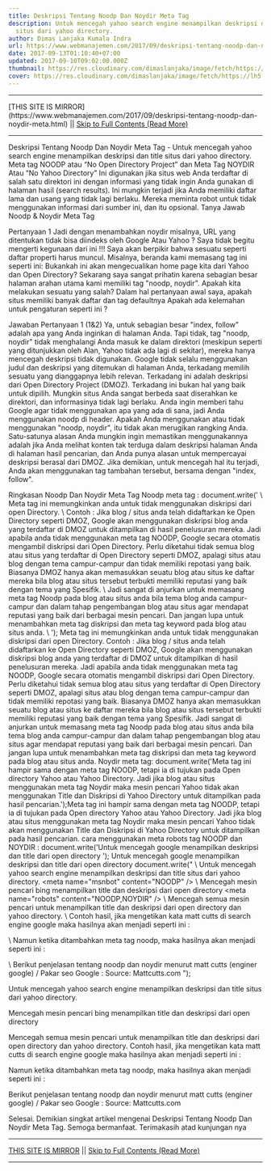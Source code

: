 ```yaml
---
title: Deskripsi Tentang Noodp Dan Noydir Meta Tag
description: Untuk mencegah yahoo search engine menampilkan deskripsi dan title
  situs dari yahoo directory.
author: Dimas Lanjaka Kumala Indra
url: https://www.webmanajemen.com/2017/09/deskripsi-tentang-noodp-dan-noydir-meta.html
date: 2017-09-13T01:10:40+07:00
updated: 2017-09-10T09:02:00.000Z
thumbnail: https://res.cloudinary.com/dimaslanjaka/image/fetch/https://lh5.googleusercontent.com/proxy/0M7YVi9ALp2H_7yL8Qjxytyl1bR_a1wm5w9439itLQLMHsRgTo9wU-PwoO19di1vA4AtAt7zBE0ZcrqhoKcYDH6TKwZgVpu1C4Ba5KITbvPGYV8I2qLOHxtrSP68PrsWHYP3PHIOQtipt2cL8ARZOa9YNwjV16QhJWsZThVqKVQrPA=w507-h290-nc
cover: https://res.cloudinary.com/dimaslanjaka/image/fetch/https://lh5.googleusercontent.com/proxy/0M7YVi9ALp2H_7yL8Qjxytyl1bR_a1wm5w9439itLQLMHsRgTo9wU-PwoO19di1vA4AtAt7zBE0ZcrqhoKcYDH6TKwZgVpu1C4Ba5KITbvPGYV8I2qLOHxtrSP68PrsWHYP3PHIOQtipt2cL8ARZOa9YNwjV16QhJWsZThVqKVQrPA=w507-h290-nc
---
```


<hr/> [THIS SITE IS MIRROR](https://www.webmanajemen.com/2017/09/deskripsi-tentang-noodp-dan-noydir-meta.html) || <a href="https://www.webmanajemen.com/2017/09/deskripsi-tentang-noodp-dan-noydir-meta.html" rel="follow" class="button" id="read-more">Skip to Full Contents (Read More)</a> <hr/> Deskripsi Tentang Noodp Dan Noydir Meta Tag - Untuk mencegah yahoo search engine menampilkan deskripsi dan title situs dari yahoo directory. Meta tag NOODP atau “No Open Directory Project” dan Meta Tag NOYDIR Atau “No Yahoo Directory”  Ini digunakan jika situs web Anda terdaftar di salah satu direktori ini dengan informasi yang tidak ingin Anda gunakan di halaman hasil (search results). Ini mungkin terjadi jika Anda memiliki daftar lama dan usang yang tidak lagi berlaku. Mereka meminta robot untuk tidak menggunakan informasi dari sumber ini, dan itu opsional.
Tanya Jawab Noodp & Noydir Meta Tag

Pertanyaan 1
Jadi dengan menambahkan noydir misalnya, URL yang ditentukan tidak bisa diindeks oleh Google Atau Yahoo ?
Saya tidak begitu mengerti kegunaan dari ini !!! Saya akan berpikir bahwa sesuatu seperti daftar properti harus muncul.
Misalnya, beranda kami memasang tag ini seperti ini: <meta name="robots" content="noodp, noydir" />
Bukankah ini akan mengecualikan home page kita dari Yahoo dan Open Directory? Sekarang saya sangat prihatin karena sebagian besar halaman arahan utama kami memiliki tag "noodp, noydir".
Apakah kita melakukan sesuatu yang salah?
Dalam hal pertanyaan awal saya, apakah situs memiliki banyak daftar dan tag defaultnya <meta name="robots" content="index, follow" />
Apakah ada kelemahan untuk pengaturan seperti ini ?

Jawaban Pertanyaan 1
(1&2) Ya, untuk sebagian besar "index, follow" adalah apa yang Anda inginkan di halaman Anda.
Tapi tidak, tag "noodp, noydir" tidak menghalangi Anda masuk ke dalam direktori (meskipun seperti yang ditunjukkan oleh Alan, Yahoo tidak ada lagi di sekitar), mereka hanya mencegah deskripsi tidak digunakan.
Google tidak selalu menggunakan judul dan deskripsi yang ditemukan di halaman Anda, terkadang memilih sesuatu yang dianggapnya lebih relevan. Terkadang ini adalah deskripsi dari Open Directory Project (DMOZ). Terkadang ini bukan hal yang baik untuk dipilih.
Mungkin situs Anda sangat berbeda saat diserahkan ke direktori, dan informasinya tidak lagi berlaku. Anda ingin memberi tahu Google agar tidak menggunakan apa yang ada di sana, jadi Anda menggunakan noodp di header. 
Apakah Anda menggunakan atau tidak menggunakan "noodp, noydir", itu tidak akan merugikan rangking Anda. 
Satu-satunya alasan Anda mungkin ingin memastikan menggunakannya adalah jika Anda melihat konten tak terduga dalam deskripsi halaman Anda di halaman hasil pencarian, dan Anda punya alasan untuk mempercayai deskripsi berasal dari DMOZ. Jika demikian, untuk mencegah hal itu terjadi, Anda akan menggunakan tag tambahan tersebut, bersama dengan "index, follow".


Ringkasan Noodp Dan Noydir Meta Tag
Noodp meta tag :
document.write('
\ Meta tag ini memungkinkan anda untuk tidak menggunakan diskripsi dari open Directory.
\ Contoh : Jika blog / situs anda telah didaftarkan ke Open Directory seperti DMOZ, Google akan menggunakan diskripsi blog anda yang terdaftar di DMOZ untuk ditampilkan di hasil penelusuran mereka. Jadi apabila anda tidak menggunakan meta tag NOODP, Google secara otomatis mengambil diskripsi dari Open Directory. Perlu diketahui tidak semua blog atau situs yang terdaftar di Open Directory seperti DMOZ, apalagi situs atau blog dengan tema campur-campur dan tidak memiliki repotasi yang baik. Biasanya DMOZ hanya akan memasukkan seuatu blog atau situs ke daftar mereka bila blog atau situs tersebut terbukti memiliki reputasi yang baik dengan tema yang Spesifik.
\ Jadi sangat di anjurkan untuk memasang meta tag Noodp pada blog atau situs anda bila tema blog anda campur-campur dan dalam tahap pengembangan blog atau situs agar mendapat reputasi yang baik dari berbagai mesin pencari. Dan jangan lupa untuk menambahkan meta tag diskripsi dan meta tag keyword pada blog atau situs anda.
\ '); Meta tag ini memungkinkan anda untuk tidak menggunakan diskripsi dari open Directory. Contoh : Jika blog / situs anda telah didaftarkan ke Open Directory seperti DMOZ, Google akan menggunakan diskripsi blog anda yang terdaftar di DMOZ untuk ditampilkan di hasil penelusuran mereka. Jadi apabila anda tidak menggunakan meta tag NOODP, Google secara otomatis mengambil diskripsi dari Open Directory. Perlu diketahui tidak semua blog atau situs yang terdaftar di Open Directory seperti DMOZ, apalagi situs atau blog dengan tema campur-campur dan tidak memiliki repotasi yang baik. Biasanya DMOZ hanya akan memasukkan seuatu blog atau situs ke daftar mereka bila blog atau situs tersebut terbukti memiliki reputasi yang baik dengan tema yang Spesifik. Jadi sangat di anjurkan untuk memasang meta tag Noodp pada blog atau situs anda bila tema blog anda campur-campur dan dalam tahap pengembangan blog atau situs agar mendapat reputasi yang baik dari berbagai mesin pencari. Dan jangan lupa untuk menambahkan meta tag diskripsi dan meta tag keyword pada blog atau situs anda.
Noydir meta tag: 
document.write('Meta tag ini hampir sama dengan meta tag NOODP, tetapi ia di tujukan pada Open directory Yahoo atau Yahoo Directory. Jadi jika blog atau situs menggunakan meta tag Noydir maka mesin pencari Yahoo tidak akan menggunakan Title dan Diskripsi di Yahoo Directory untuk ditampilkan pada hasil pencarian.');Meta tag ini hampir sama dengan meta tag NOODP, tetapi ia di tujukan pada Open directory Yahoo atau Yahoo Directory. Jadi jika blog atau situs menggunakan meta tag Noydir maka mesin pencari Yahoo tidak akan menggunakan Title dan Diskripsi di Yahoo Directory untuk ditampilkan pada hasil pencarian.
cara menggunakan meta robots tag NOODP dan NOYDIR :
<meta name="googlebot" content="NOODP" />
document.write('Untuk mencegah google menampilkan deskripsi dan title dari open directory '); Untuk mencegah google menampilkan deskripsi dan title dari open directory 
<meta name="slurp" content="NOYDIR" />
document.write("
\  Untuk mencegah yahoo search engine menampilkan deskripsi dan title situs dari yahoo directory.
<meta name=\"msnbot\" content=\"NOODP\" \/>
\ Mencegah mesin pencari bing menampilkan title dan deskripsi dari open directory
<meta name=\"robots\" content=\"NOODP,NOYDIR\" \/>
\ Mencegah semua mesin pencari untuk menampilkan title dan deskripsi dari open directory dan yahoo directory.
\ Contoh hasil, jika mengetikan kata matt cutts di search engine google maka hasilnya akan menjadi seperti ini : 
 
\ Namun ketika ditambahkan meta tag noodp, maka hasilnya akan menjadi seperti ini : 
 
\ Berikut penjelasan tentang noodp dan noydir menurut matt cutts (enginer google) \/ Pakar seo Google : 
 Source: Mattcutts.com ");

 Untuk mencegah yahoo search engine menampilkan deskripsi dan title situs dari yahoo directory.


 Mencegah mesin pencari bing menampilkan title dan deskripsi dari open directory

 Mencegah semua mesin pencari untuk menampilkan title dan deskripsi dari open directory dan yahoo directory.
 Contoh hasil, jika mengetikan kata matt cutts di search engine google maka hasilnya akan menjadi seperti ini : 
 
 Namun ketika ditambahkan meta tag noodp, maka hasilnya akan menjadi seperti ini : 
 
 Berikut penjelasan tentang noodp dan noydir menurut matt cutts (enginer google) / Pakar seo Google : 
 Source: Mattcutts.com 

Selesai. Demikian singkat artikel mengenai Deskripsi Tentang Noodp Dan Noydir Meta Tag. Semoga bermanfaat. Terimakasih atad kunjungan nya <hr/> [THIS SITE IS MIRROR](https://www.webmanajemen.com/2017/09/deskripsi-tentang-noodp-dan-noydir-meta.html) || <a href="https://www.webmanajemen.com/2017/09/deskripsi-tentang-noodp-dan-noydir-meta.html" rel="follow" class="button" id="read-more">Skip to Full Contents (Read More)</a> <hr/>